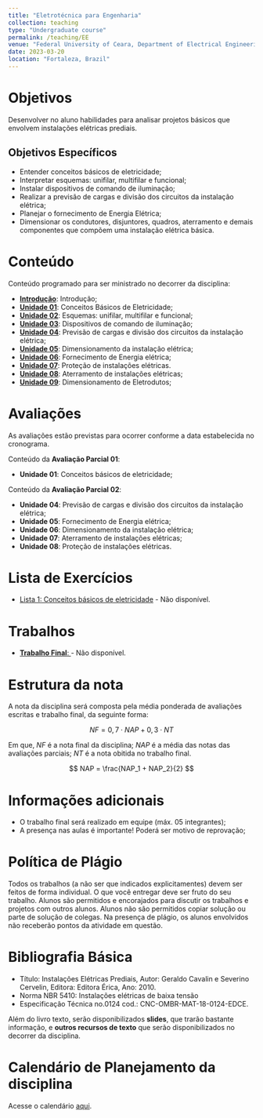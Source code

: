 ```yaml
---
title: "Eletrotécnica para Engenharia"
collection: teaching
type: "Undergraduate course"
permalink: /teaching/EE
venue: "Federal University of Ceara, Department of Electrical Engineering"
date: 2023-03-20
location: "Fortaleza, Brazil"
---
```



# Objetivos

Desenvolver no aluno habilidades para analisar projetos básicos que envolvem instalações elétricas prediais.

## Objetivos Específicos
    
- Entender conceitos básicos de eletricidade;
- Interpretar esquemas: unifilar, multifilar e funcional;
- Instalar dispositivos de comando de iluminação;
- Realizar a previsão de cargas e divisão dos circuitos da instalação elétrica;
- Planejar o fornecimento de Energia Elétrica;
- Dimensionar os condutores, disjuntores, quadros, aterramento e demais componentes que compõem uma instalação elétrica básica.


# Conteúdo

Conteúdo programado para ser ministrado no decorrer da disciplina:
- [**Introdução**](https://drive.google.com/file/d/1FqlrUERTF-MuSTvBl91MRdmVVVUfMTXF/view?usp=share_link): Introdução;
- [**Unidade 01**](https://drive.google.com/file/d/1lnucCv0ACCSn9NGtkZbWdVMVD2LKh6Rv/view?usp=share_link): Conceitos Básicos de Eletricidade;
- [**Unidade 02**](https://drive.google.com/file/d/1Dm0qjrfJtGya6GR0swf01foITubVQQ4B/view?usp=share_link): Esquemas: unifilar, multifilar e funcional;
- [**Unidade 03**](https://drive.google.com/file/d/1GX4Ild9xn3IYpiaJYiHBgNAO-DJsER_-/view?usp=share_link): Dispositivos de comando de iluminação;
- [**Unidade 04**](https://drive.google.com/file/d/1qtoLdYdh7BKuh2IQudwztrQKY-ffSLYr/view?usp=share_link): Previsão de cargas e divisão dos circuitos da instalação elétrica;
- [**Unidade 05**](https://drive.google.com/file/d/1NL-Pt1T28UCDsj6Jgrlai2-JMEvuXVIL/view?usp=share_link): Dimensionamento da instalação elétrica;
- [**Unidade 06**](https://drive.google.com/file/d/1n1jjFr7v5pG22Ijz3W_RTKoxlMI5ROAA/view?usp=share_link): Fornecimento de Energia elétrica;
- [**Unidade 07**](https://drive.google.com/file/d/15AC3blWgFxrsMyij9ioCOVyR6sUOVDTi/view?usp=share_link): Proteção de instalações elétricas.
- [**Unidade 08**](): Aterramento de instalações elétricas;
- [**Unidade 09**](): Dimensionamento de Eletrodutos;

# Avaliações

As avaliações estão previstas para ocorrer conforme a data estabelecida no cronograma.

Conteúdo da **Avaliação Parcial 01**:
- **Unidade 01**: Conceitos básicos de eletricidade;

Conteúdo da **Avaliação Parcial 02**:
- **Unidade 04**: Previsão de cargas e divisão dos circuitos da instalação elétrica;
- **Unidade 05**: Fornecimento de Energia elétrica;
- **Unidade 06**: Dimensionamento da instalação elétrica;
- **Unidade 07**: Aterramento de instalações elétricas;
- **Unidade 08**: Proteção de instalações elétricas.

# Lista de Exercícios

- [Lista 1: Conceitos básicos de eletricidade]() - Não disponível.

# Trabalhos

- [**Trabalho Final**: ](/teaching/EE/Trabalho-Final) - Não disponível.

# Estrutura da nota

A nota da disciplina será composta pela média ponderada de avaliações escritas e trabalho final, da seguinte forma:

$$
  NF = 0,7 \cdot NAP + 0,3 \cdot NT
$$

Em que, $NF$ é a nota final da disciplina; $NAP$ é a média das notas das avaliações parciais; $NT$ é a nota obitida no trabalho final.

$$
    NAP = \frac{NAP_1 + NAP_2}{2}
$$

# Informações adicionais

- O trabalho final será realizado em equipe (máx. 05 integrantes);
- A presença nas aulas é importante! Poderá ser motivo de reprovação;


# Política de Plágio

Todos os trabalhos (a não ser que indicados explicitamentes) devem ser feitos de forma individual. O que você entregar deve ser fruto do seu trabalho. Alunos são permitidos e encorajados para discutir os trabalhos e projetos com outros alunos. Alunos não são permitidos copiar solução ou parte de solução de colegas. Na presença de plágio, os alunos envolvidos não receberão pontos da atividade em questão.

# Bibliografia Básica

- Título: Instalações Elétricas Prediais, Autor: Geraldo Cavalin e Severino Cervelin, Editora: Editora Érica, Ano: 2010.
- Norma NBR 5410: Instalações elétricas de baixa tensão
- Especificação Técnica no.0124 cod.: CNC-OMBR-MAT-18-0124-EDCE.

Além do livro texto, serão disponibilizados **slides**, que trarão bastante informação, e **outros recursos de texto** que serão disponibilizados no decorrer da disciplina.

# Calendário de Planejamento da disciplina
Acesse o calendário [aqui](https://drive.google.com/file/d/1FpnhMf5eSlkUR7UmtX2dSYNA6I9zqYal/view?usp=share_link).
